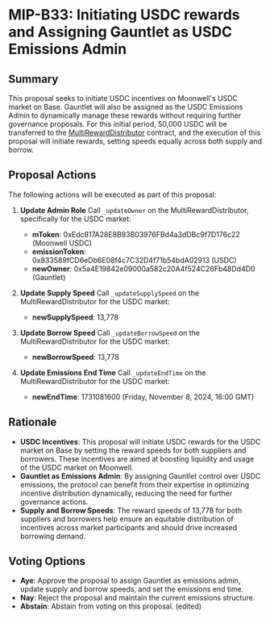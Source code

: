 # MIP-B33: Initiating USDC rewards and Assigning Gauntlet as USDC Emissions Admin

## Summary
This proposal seeks to initiate USDC incentives on Moonwell's USDC market on Base. Gauntlet will also be assigned as the USDC Emissions Admin to dynamically manage these rewards without requiring further governance proposals. For this initial period, 50,000 USDC will be transferred to the [MultiRewardDistributor](https://basescan.org/address/0xe9005b078701e2A0948D2EaC43010D35870Ad9d2) contract, and the execution of this proposal will initiate rewards, setting speeds equally across both supply and borrow.

## Proposal Actions
The following actions will be executed as part of this proposal:

1. **Update Admin Role**
   Call `_updateOwner` on the MultiRewardDistributor, specifically for the USDC market:
   - **mToken**: 0xEdc817A28E8B93B03976FBd4a3dDBc9f7D176c22 (Moonwell USDC)
   - **emissionToken**: 0x833589fCD6eDb6E08f4c7C32D4f71b54bdA02913 (USDC)
   - **newOwner**: 0x5a4E19842e09000a582c20A4f524C26Fb48Dd4D0 (Gauntlet)

2. **Update Supply Speed**
   Call `_updateSupplySpeed` on the MultiRewardDistributor for the USDC market:
   - **newSupplySpeed**: 13,778

3. **Update Borrow Speed**
   Call `_updateBorrowSpeed` on the MultiRewardDistributor for the USDC market:
   - **newBorrowSpeed**: 13,778

4. **Update Emissions End Time**
   Call `_updateEndTime` on the MultiRewardDistributor for the USDC market:
   - **newEndTime**: 1731081600 (Friday, November 8, 2024, 16:00 GMT)

## Rationale
- **USDC Incentives**: This proposal will initiate USDC rewards for the USDC market on Base by setting the reward speeds for both suppliers and borrowers. These incentives are aimed at boosting liquidity and usage of the USDC market on Moonwell.
- **Gauntlet as Emissions Admin**: By assigning Gauntlet control over USDC emissions, the protocol can benefit from their expertise in optimizing incentive distribution dynamically, reducing the need for further governance actions.
- **Supply and Borrow Speeds**: The reward speeds of 13,778 for both suppliers and borrowers help ensure an equitable distribution of incentives across market participants and should drive increased borrowing demand.

## Voting Options
- **Aye**: Approve the proposal to assign Gauntlet as emissions admin, update supply and borrow speeds, and set the emissions end time.
- **Nay**: Reject the proposal and maintain the current emissions structure.
- **Abstain**: Abstain from voting on this proposal.
(edited)